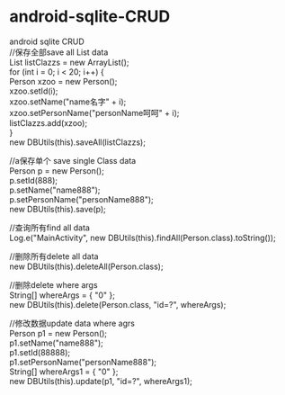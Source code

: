 # android-sqlite-CRUD
android sqlite CRUD <br>
//保存全部save all  List data<br>
List<Person> listClazzs = new ArrayList<Person>();<br>
for (int i = 0; i < 20; i++) {<br>
Person xzoo = new Person();<br>
xzoo.setId(i);<br>
xzoo.setName("name名字" + i);<br>
xzoo.setPersonName("personName呵呵" + i);<br>
listClazzs.add(xzoo);<br>
}<br>
new DBUtils(this).saveAll(listClazzs);<br>

//a保存单个 save single Class data <br>
Person p = new Person();<br>
p.setId(888);<br>
p.setName("name888");<br>
p.setPersonName("personName888");<br>
new DBUtils(this).save(p);<br>

//查询所有find all data<br>
Log.e("MainActivity", new DBUtils(this).findAll(Person.class).toString());<br>

//删除所有delete all data<br>
new DBUtils(this).deleteAll(Person.class);<br>

//删除delete where args<br>
String[] whereArgs = { "0" };<br>
new DBUtils(this).delete(Person.class, "id=?", whereArgs);<br>

//修改数据update data where agrs<br>
Person p1 = new Person();<br>
p1.setName("name888");<br>
p1.setId(88888);<br>
p1.setPersonName("personName888");<br>
String[] whereArgs1 = { "0" };<br>
new DBUtils(this).update(p1, "id=?", whereArgs1);<br>
